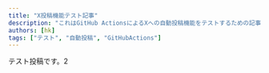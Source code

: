 ```yaml
---
title: "X投稿機能テスト記事"
description: "これはGitHub ActionsによるXへの自動投稿機能をテストするための記事です。"
authors: [hk]
tags: ["テスト", "自動投稿", "GitHubActions"]
---
```


テスト投稿です。2
